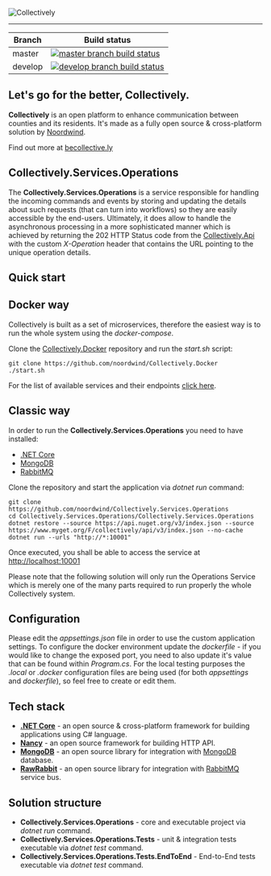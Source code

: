 ![Collectively](https://github.com/noordwind/Collectively/blob/master/assets/collectively_logo.png)

----------------


|Branch             |Build status                                                  
|-------------------|-----------------------------------------------------
|master             |[![master branch build status](https://api.travis-ci.org/noordwind/Collectively.Services.Operations.svg?branch=master)](https://travis-ci.org/noordwind/Collectively.Services.Operations)
|develop            |[![develop branch build status](https://api.travis-ci.org/noordwind/Collectively.Services.Operations.svg?branch=develop)](https://travis-ci.org/noordwind/Collectively.Services.Operations/branches)

**Let's go for the better, Collectively​​.**
----------------

**Collectively** is an open platform to enhance communication between counties and its residents​. It's made as a fully open source & cross-platform solution by [Noordwind](https://noordwind.com).

Find out more at [becollective.ly](http://becollective.ly)

**Collectively.Services.Operations**
----------------

The **Collectively.Services.Operations** is a service responsible for handling the incoming commands and events by storing and updating the details about such requests (that can turn into workflows) so they are easily accessible by the end-users.
Ultimately, it does allow to handle the asynchronous processing in a more sophisticated manner which is achieved by returning the 202 HTTP Status code from the [Collectively.Api](https://github.com/noordwind/Collectively.Api) with the custom *X-Operation* header that contains the URL pointing to the unique operation details.

**Quick start**
----------------

## Docker way

Collectively is built as a set of microservices, therefore the easiest way is to run the whole system using the *docker-compose*.

Clone the [Collectively.Docker](https://github.com/noordwind/Collectively.Docker) repository and run the *start.sh* script:

```
git clone https://github.com/noordwind/Collectively.Docker
./start.sh
```

For the list of available services and their endpoints [click here](https://github.com/noordwind/Collectively).

## Classic way

In order to run the **Collectively.Services.Operations** you need to have installed:
- [.NET Core](https://dotnet.github.io)
- [MongoDB](https://www.mongodb.com)
- [RabbitMQ](https://www.rabbitmq.com)

Clone the repository and start the application via *dotnet run* command:

```
git clone https://github.com/noordwind/Collectively.Services.Operations
cd Collectively.Services.Operations/Collectively.Services.Operations
dotnet restore --source https://api.nuget.org/v3/index.json --source https://www.myget.org/F/collectively/api/v3/index.json --no-cache
dotnet run --urls "http://*:10001"
```

Once executed, you shall be able to access the service at [http://localhost:10001](http://localhost:10001)

Please note that the following solution will only run the Operations Service which is merely one of the many parts required to run properly the whole Collectively system.

**Configuration**
----------------

Please edit the *appsettings.json* file in order to use the custom application settings. To configure the docker environment update the *dockerfile* - if you would like to change the exposed port, you need to also update it's value that can be found within *Program.cs*.
For the local testing purposes the *.local* or *.docker* configuration files are being used (for both *appsettings* and *dockerfile*), so feel free to create or edit them.

**Tech stack**
----------------
- **[.NET Core](https://dotnet.github.io)** - an open source & cross-platform framework for building applications using C# language.
- **[Nancy](http://nancyfx.org)** - an open source framework for building HTTP API.
- **[MongoDB](https://github.com/mongodb/mongo-csharp-driver)** - an open source library for integration with [MongoDB](https://www.mongodb.com) database.
- **[RawRabbit](https://github.com/pardahlman/RawRabbit)** - an open source library for integration with [RabbitMQ](https://www.rabbitmq.com) service bus.

**Solution structure**
----------------
- **Collectively.Services.Operations** - core and executable project via *dotnet run* command.
- **Collectively.Services.Operations.Tests** - unit & integration tests executable via *dotnet test* command.
- **Collectively.Services.Operations.Tests.EndToEnd** - End-to-End tests executable via *dotnet test* command.
